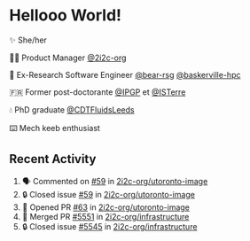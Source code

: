 # Hellooo World!

✨ She/her

👩‍💻 Product Manager [@2i2c-org](https://2i2c.org/)

🐻 Ex-Research Software Engineer [@bear-rsg](https://github.com/bear-rsg) [@baskerville-hpc](https://github.com/baskerville-hpc) 

🇫🇷 Former post-doctorante [@IPGP](https://github.com/IPGP) et [@ISTerre](https://www.isterre.fr/) 

💧 PhD graduate [@CDTFluidsLeeds](https://fluid-dynamics.leeds.ac.uk/) 

⌨️ Mech keeb enthusiast 

## Recent Activity 

<!--START_SECTION:activity-->
1. 🗣 Commented on [#59](https://github.com/2i2c-org/utoronto-image/issues/59#issuecomment-2666276684) in [2i2c-org/utoronto-image](https://github.com/2i2c-org/utoronto-image)
2. 🔒 Closed issue [#59](https://github.com/2i2c-org/utoronto-image/issues/59) in [2i2c-org/utoronto-image](https://github.com/2i2c-org/utoronto-image)
3. 💪 Opened PR [#63](https://github.com/2i2c-org/utoronto-image/pull/63) in [2i2c-org/utoronto-image](https://github.com/2i2c-org/utoronto-image)
4. 🎉 Merged PR [#5551](https://github.com/2i2c-org/infrastructure/pull/5551) in [2i2c-org/infrastructure](https://github.com/2i2c-org/infrastructure)
5. 🔒 Closed issue [#5545](https://github.com/2i2c-org/infrastructure/issues/5545) in [2i2c-org/infrastructure](https://github.com/2i2c-org/infrastructure)
<!--END_SECTION:activity-->
